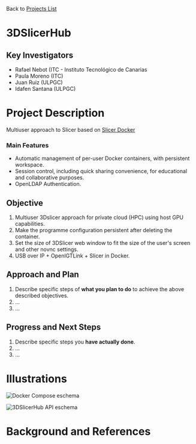 Back to [Projects List](../../README.md#ProjectsList)

# 3DSlicerHub

## Key Investigators

- Rafael Nebot (ITC - Instituto Tecnológico de Canarias
- Paula Moreno (ITC)
- Juan Ruiz (ULPGC)
- Idafen Santana (ULPGC)

# Project Description

Multiuser approach to Slicer based on [Slicer Docker](https://github.com/pieper/SlicerDockers)

### Main Features

- Automatic management of per-user Docker containers, with persistent workspace.
- Session control, including quick sharing convenience, for educational and collaborative purposes.
- OpenLDAP Authentication.

## Objective

<!-- Describe here WHAT you would like to achieve (what you will have as end result). -->

1. Multiuser 3Dslicer approach for private cloud (HPC) using host GPU capabilities.
2. Make the programme configuration persistent after deleting the container.
3. Set the size of 3DSlicer web window to fit the size of the user's screen and other novnc settings.
5. USB over IP + OpenIGTLink + Slicer in Docker.

## Approach and Plan

<!-- Describe here HOW you would like to achieve the objectives stated above. -->

1. Describe specific steps of **what you plan to do** to achieve the above described objectives.
1. ...
1. ...

## Progress and Next Steps

<!-- Up[Readme.md](..%2FReadme.md)date this section as you make progress, describing of what you have ACTUALLY DONE. If there are specific steps that you could not complete then you can describe them here, too. -->

1. Describe specific steps you **have actually done**.
1. ...
1. ...

# Illustrations

![Docker Compose eschema](3dslicerhub_esquema_2.png)

![3DSlicerHub API eschema](3dslicerhub_esquema.png)

# Background and References

<!-- If you developed any software, include link to the source code repository. If possible, also add links to sample data, and to any relevant publications. -->

